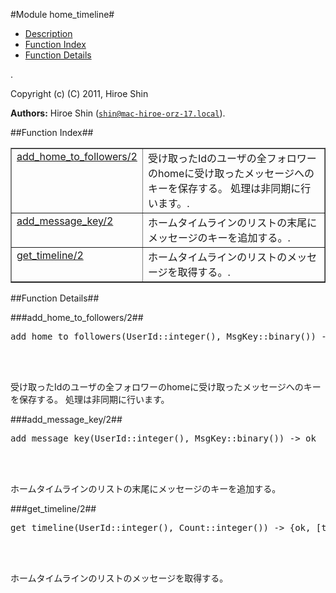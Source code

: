 

#Module home_timeline#
* [Description](#description)
* [Function Index](#index)
* [Function Details](#functions)


.



Copyright (c) (C) 2011, Hiroe Shin

__Authors:__ Hiroe Shin ([`shin@mac-hiroe-orz-17.local`](mailto:shin@mac-hiroe-orz-17.local)).<a name="index"></a>

##Function Index##


<table width="100%" border="1" cellspacing="0" cellpadding="2" summary="function index"><tr><td valign="top"><a href="#add_home_to_followers-2">add_home_to_followers/2</a></td><td>
受け取ったIdのユーザの全フォロワーのhomeに受け取ったメッセージへのキーを保存する。
処理は非同期に行います。.</td></tr><tr><td valign="top"><a href="#add_message_key-2">add_message_key/2</a></td><td>
ホームタイムラインのリストの末尾にメッセージのキーを追加する。.</td></tr><tr><td valign="top"><a href="#get_timeline-2">get_timeline/2</a></td><td>
ホームタイムラインのリストのメッセージを取得する。.</td></tr></table>


<a name="functions"></a>

##Function Details##

<a name="add_home_to_followers-2"></a>

###add_home_to_followers/2##




<pre>add_home_to_followers(UserId::integer(), MsgKey::binary()) -&gt; ok</pre>
<br></br>





受け取ったIdのユーザの全フォロワーのhomeに受け取ったメッセージへのキーを保存する。
処理は非同期に行います。<a name="add_message_key-2"></a>

###add_message_key/2##




<pre>add_message_key(UserId::integer(), MsgKey::binary()) -&gt; ok</pre>
<br></br>





ホームタイムラインのリストの末尾にメッセージのキーを追加する。<a name="get_timeline-2"></a>

###get_timeline/2##




<pre>get_timeline(UserId::integer(), Count::integer()) -&gt; {ok, [tuple()]} | {error, Reason::binary()}</pre>
<br></br>





ホームタイムラインのリストのメッセージを取得する。